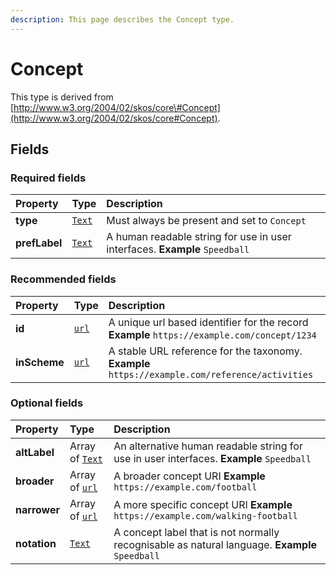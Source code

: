 ```yaml
---
description: This page describes the Concept type.
---
```


# Concept

This type is derived from [http://www.w3.org/2004/02/skos/core\#Concept](http://www.w3.org/2004/02/skos/core#Concept).

## **Fields**

### **Required fields**

| Property | Type | Description |
| :--- | :--- | :--- |
| **type** |  [`Text`](https://schema.org/Text) |  Must always be present and set to `Concept` |
| **prefLabel** |  [`Text`](https://schema.org/Text) |  A human readable string for use in user interfaces.  **Example**  `Speedball` |

### **Recommended fields**

| Property | Type | Description |
| :--- | :--- | :--- |
| **id** |  [`url`](https://schema.org/url) |  A unique url based identifier for the record  **Example**  `https://example.com/concept/1234` |
| **inScheme** |  [`url`](https://schema.org/url) |  A stable URL reference for the taxonomy.  **Example**  `https://example.com/reference/activities` |

### **Optional fields**

| Property | Type | Description |
| :--- | :--- | :--- |
| **altLabel** |  Array of [`Text`](https://github.com/openactive/developer-documentation/tree/992826a56c27afeb9178705f587ceb83b4137659/data-model/types/ArrayOf/README.md#https://schema.org/Text) |  An alternative human readable string for use in user interfaces.  **Example**  `Speedball` |
| **broader** |  Array of [`url`](https://github.com/openactive/developer-documentation/tree/992826a56c27afeb9178705f587ceb83b4137659/data-model/types/ArrayOf/README.md#https://schema.org/url) |  A broader concept URI  **Example**  `https://example.com/football` |
| **narrower** |  Array of [`url`](https://github.com/openactive/developer-documentation/tree/992826a56c27afeb9178705f587ceb83b4137659/data-model/types/ArrayOf/README.md#https://schema.org/url) |  A more specific concept URI  **Example**  `https://example.com/walking-football` |
| **notation** |  [`Text`](https://schema.org/Text) |  A concept label that is not normally recognisable as natural language.  **Example**  `Speedball` |

